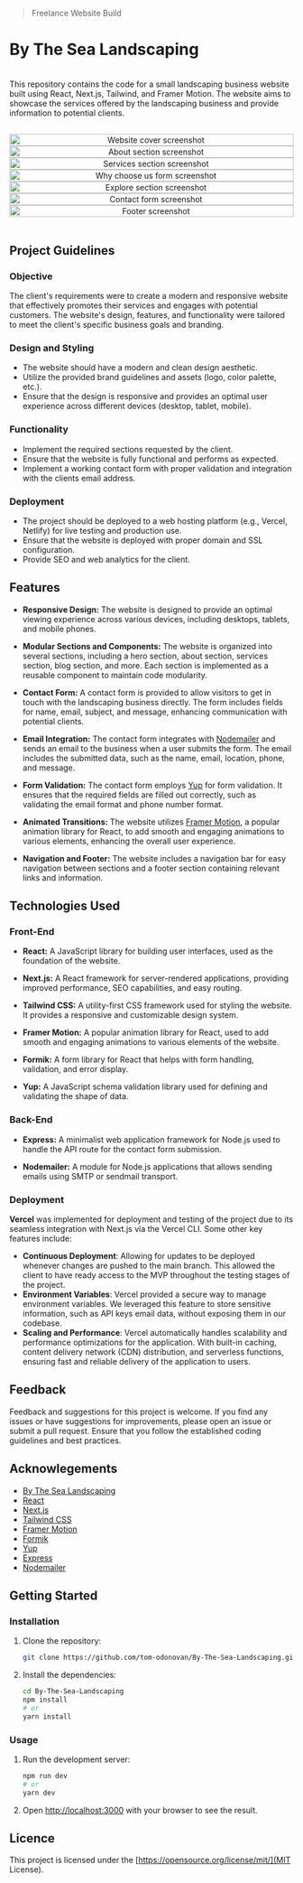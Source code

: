 >Freelance Website Build
# By The Sea Landscaping

</br>
This repository contains the code for a small landscaping business website built using React, Next.js, Tailwind, and Framer Motion. The website aims to showcase the services offered by the landscaping business and provide information to potential clients.
</br>

## 

<div align="center" height='1000px' style="display: flex; flex-wrap: wrap; justify-content: center; overflow-y: scroll;">
    </br>
    <img height='auto' width='100%' src="./public/screenshots/hero-sc.png" alt="Website cover screenshot" /> 
    <img height='auto' width='100%' src="./public/screenshots/about-sc.png" alt="About section screenshot" /> 
    <img height='auto' width='100%' src="./public/screenshots/services-sc-2.png" alt="Services section screenshot" /> 
    <img height='auto' width='100%' src="./public/screenshots/guarantee-sc.png" alt="Why choose us form screenshot" /> 
    <img height='auto' width='100%' src="./public/screenshots/explore-sc.png" alt="Explore section screenshot" /> 
    <img height='auto' width='100%' src="./public/screenshots/contact-sc-2.png" alt="Contact form screenshot" /> 
    <img height='auto' width='100%' src="./public/screenshots/footer-sc.png" alt="Footer screenshot" /> 
    </br>
</div>
</br>

## Project Guidelines

### Objective

The client's requirements were to create a modern and responsive website that effectively promotes their services and engages with potential customers. The website's design, features, and functionality were tailored to meet the client's specific business goals and branding.

### Design and Styling 

- The website should have a modern and clean design aesthetic.
- Utilize the provided brand guidelines and assets (logo, color palette, etc.).
- Ensure that the design is responsive and provides an optimal user experience across different devices (desktop, tablet, mobile).

### Functionality

- Implement the required sections requested by the client.
- Ensure that the website is fully functional and performs as expected.
- Implement a working contact form with proper validation and integration with the clients email address.

### Deployment

- The project should be deployed to a web hosting platform (e.g., Vercel, Netlify) for live testing and production use.
- Ensure that the website is deployed with proper domain and SSL configuration.
- Provide SEO and web analytics for the client.

## Features

- **Responsive Design:** The website is designed to provide an optimal viewing experience across various devices, including desktops, tablets, and mobile phones.

- **Modular Sections and Components:** The website is organized into several sections, including a hero section, about section, services section, blog section, and more. Each section is implemented as a reusable component to maintain code modularity.

- **Contact Form:** A contact form is provided to allow visitors to get in touch with the landscaping business directly. The form includes fields for name, email, subject, and message, enhancing communication with potential clients.

- **Email Integration:** The contact form integrates with [Nodemailer](https://nodemailer.com/about/) and sends an email to the business when a user submits the form. The email includes the submitted data, such as the name, email, location, phone, and message.

- **Form Validation:** The contact form employs [Yup](https://www.npmjs.com/package/yup) for form validation. It ensures that the required fields are filled out correctly, such as validating the email format and phone number format.

- **Animated Transitions:** The website utilizes [Framer Motion](https://www.framer.com/motion/), a popular animation library for React, to add smooth and engaging animations to various elements, enhancing the overall user experience.

- **Navigation and Footer:** The website includes a navigation bar for easy navigation between sections and a footer section containing relevant links and information.


## Technologies Used

### Front-End

- **React:** A JavaScript library for building user interfaces, used as the foundation of the website.

- **Next.js:** A React framework for server-rendered applications, providing improved performance, SEO capabilities, and easy routing.

- **Tailwind CSS:** A utility-first CSS framework used for styling the website. It provides a responsive and customizable design system.

- **Framer Motion:** A popular animation library for React, used to add smooth and engaging animations to various elements of the website.

- **Formik:** A form library for React that helps with form handling, validation, and error display.

- **Yup:** A JavaScript schema validation library used for defining and validating the shape of data.

### Back-End

- **Express:** A minimalist web application framework for Node.js used to handle the API route for the contact form submission.

- **Nodemailer:** A module for Node.js applications that allows sending emails using SMTP or sendmail transport.

### Deployment

**Vercel** was implemented for deployment and testing of the project due to its seamless integration with Next.js via the Vercel CLI. Some other key features include:

- **Continuous Deployment**: Allowing for updates to be deployed whenever changes are pushed to the main branch. This allowed the client to have ready access to the MVP throughout the testing stages of the project.
- **Environment Variables**: Vercel provided a secure way to manage environment variables. We leveraged this feature to store sensitive information, such as API keys email data, without exposing them in our codebase.
- **Scaling and Performance**: Vercel automatically handles scalability and performance optimizations for the application. With built-in caching, content delivery network (CDN) distribution, and serverless functions, ensuring fast and reliable delivery of the application to users.


## Feedback 

Feedback and suggestions for this project is welcome. If you find any issues or have suggestions for improvements, please open an issue or submit a pull request. Ensure that you follow the established coding guidelines and best practices.

## Acknowlegements 

- [By The Sea Landscaping](#) 
- [React](https://reactjs.org/)
- [Next.js](https://nextjs.org/)
- [Tailwind CSS](https://tailwindcss.com/)
- [Framer Motion](https://www.framer.com/motion/)
- [Formik](https://formik.org/)
- [Yup](https://www.npmjs.com/package/yup)
- [Express](https://expressjs.com/)
- [Nodemailer](https://nodemailer.com/about/)

## Getting Started

### Installation

1. Clone the repository:

    ```bash
    git clone https://github.com/tom-odonovan/By-The-Sea-Landscaping.git
    ```

2. Install the dependencies:

    ```bash
    cd By-The-Sea-Landscaping
    npm install
    # or
    yarn install
    ```

### Usage

1. Run the development server:

    ```bash
    npm run dev
    # or
    yarn dev
    ```

2. Open [http://localhost:3000](http://localhost:3000) with your browser to see the result.


## Licence 

This project is licensed under the [https://opensource.org/license/mit/](MIT License).